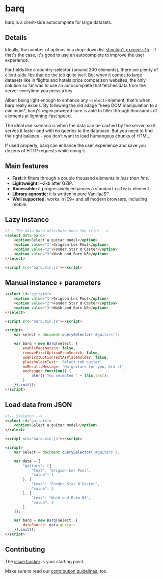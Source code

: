 barq
====

barq is a client-side autocomplete for large datasets.

## Details

Ideally, the number of options in a drop-down list [shouldn't exceed ~15](http://baymard.com/blog/drop-down-usability) - if that's the case, it's good to use an autocomplete to improve the user experience.

For fields like a country-selector (around 200 elements), there are plenty of client-side libs that do the job quite well. But when it comes to large datasets like in flights and hotels price comparison websites, the only solution so far was to use an autocomplete that fetches data from the server everytime you press a key.

Albeit being light enough to enhance any `<select>` element, that's when barq really excels. By following the old adage "keep DOM manipulation to a minimum", barq's regex powered core is able to filter through thousands of elements at lightning-fast speed.

The ideal use scenario is when the data can be cached by the server, so it serves it faster and with no queries to the database. But you need to find the right balance - you don't want to load humongous chunks of HTML.

If used properly, barq can enhance the user experience and save you dozens of HTTP requests while doing it.

## Main features

 - **Fast:** it filters through a couple thousand elements in _less than 1ms_.
 - **Lightweight:** ~2kb after GZIP.
 - **Accessible:** it progressively enhances a standard `<select>` element.
 - **Library agnostic:** it is written in pure VanillaJS™.
 - **Well supported:** works in IE9+ and all modern browsers, including mobile.

## Lazy instance
```html
<!-- The data-barq attribute does the trick -->
<select data-barq>
    <option>Select a guitar model</option>
    <option value="1">Grigson Les Pool</option>
    <option value="2">Fonder Star O'Caster</option>
    <option value="3">Wash and Burn N3</option>
</select>

<script src="barq.min.js"></script>
```

## Manual instance + parameters
```html
<select id="guitars">
    <option value="1">Grigson Les Pool</option>
    <option value="2">Fonder Star O'Caster</option>
    <option value="3">Wash and Burn N3</option>
</select>

<script src="barq.min.js"></script>

<script>
    var select = document.querySelector('#guitars');

    var barq = new Barq(select, {
        enablePagination: false,
        removeFirstOptionFromSearch: false,
        useFirstOptionTextAsPlaceholder: false,
        placeholderText: 'Select teh guitar',
        noResultsMessage: 'No guitars for you, bro :(',
        onchange: function() {
            alert('You selected ' + this.text);
        }
    }).init();
</script>

```

## Load data from JSON
```html
<!-- Skeleton -->
<select id="guitars">
    <option>Select a guitar model</option>
</select>

<script src="barq.min.js"></script>

<script>
    var select = document.querySelector('#guitars');

    var data = {
        "guitars": [{
            "text": "Grigson Les Pool",
            "value": 1
        }, {
            "text": "Fonder Star O'Caster",
            "value": 2
        }, {
            "text": "Wash and Burn N3",
            "value": 3
        }
    ]};

    var barq = new Barq(select, {
        dataSource: data.guitars
    }).init();
</script>

```


## Contributing

The [issue tracker](https://github.com/joaocunha/barq/issues) is your starting point.

Make sure to read our [contribution guidelines](https://github.com/joaocunha/barq/blob/master/CONTRIBUTING.MD), too.
